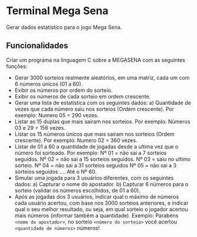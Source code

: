 # Terminal Mega Sena

Gerar dados estatístico para o jogo Mega Sena.

## Funcionalidades

Criar um programa na linguagem C sobre a MEGASENA com as seguintes funções:

* Gerar 3000 sorteios realmente aleatórios, em uma matriz, cada um com 6 números únicos (01 a 60).
* Exibir os números por ordem do sorteio.
* Exibir os números de cada sorteio em ordem crescente.
* Gerar uma lista de estatística com os seguintes dados: a) Quantidade de vezes que cada número saiu nos sorteios (Ordem crescente). Por exemplo: Numero 05 = 290 vezes.
* Listar as 15 duplas que mais saíram nos sorteios. Por exemplo: Números 03 e 29 = 156 vezes.
* Listar os 15 números únicos que mais saíram nos sorteios (Ordem crescente). Por exemplo: Numero 02 = 360 vezes.
* Listar de 01 a 60 a quantidade de jogadas desde a ultima vez que o número foi sorteado. Por exemplo: Nº 01 = não sai a 7 sorteios seguidos. Nº 02 = não sai a 15 sorteios seguidos. Nº 03 = saiu no ultimo sorteio. Nº 04 = não sai a 31 sorteios seguidos Nº 05 = não sai a 3 sorteios seguidos .... Até o Nº 60.
* Simular uma jogada para 3 usuários diferentes, com os seguintes dados: a) Capturar o nome do apostador. b) Capturar 6 números para o sorteio (validar os números escolhidos, de 01 a 60).
* Após as jogadas dos 3 usuários, indicar qual o máximo de números cada usuário acertou, com base nos 3000 sorteios anteriores, e indicar qual o seu melhor resultado, ou seja, em qual sorteio o jogador acertou mais números (informar também a quantidade). Exemplo: Parabéns `<nome do apostador>`, no sorteio `<número do sorteio>` você acertou `<quantidade de números>` números!